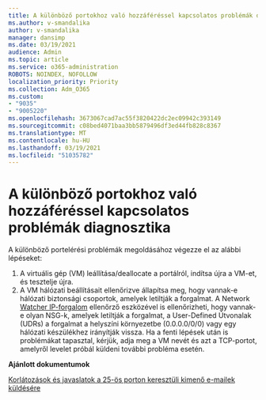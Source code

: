 ```yaml
---
title: A különböző portokhoz való hozzáféréssel kapcsolatos problémák diagnosztika
ms.author: v-smandalika
author: v-smandalika
manager: dansimp
ms.date: 03/19/2021
audience: Admin
ms.topic: article
ms.service: o365-administration
ROBOTS: NOINDEX, NOFOLLOW
localization_priority: Priority
ms.collection: Adm_O365
ms.custom:
- "9035"
- "9005220"
ms.openlocfilehash: 3673067cad7ac55f3820422dc2ec09942c393149
ms.sourcegitcommit: c08bed4071baa3bb5879496df3ed44fb828c8367
ms.translationtype: MT
ms.contentlocale: hu-HU
ms.lasthandoff: 03/19/2021
ms.locfileid: "51035782"
---
```

# <a name="diagnostics-for-different-ports-access-issues"></a>A különböző portokhoz való hozzáféréssel kapcsolatos problémák diagnosztika

A különböző portelérési problémák megoldásához végezze el az alábbi lépéseket:

1. A virtuális gép (VM) leállítása/deallocate a portálról, indítsa újra a VM-et, és tesztelje újra. 
2. A VM hálózati beállításait ellenőrizve állapítsa meg, hogy vannak-e hálózati biztonsági csoportok, amelyek letiltják a forgalmat. A Network [Watcher IP-forgalom](https://docs.microsoft.com/azure/network-watcher/network-watcher-ip-flow-verify-overview?WT.mc_id=Portal-Microsoft_Azure_Support) ellenőrző eszközével is ellenőrizheti, hogy vannak-e olyan NSG-k, amelyek letiltják a forgalmat, a User-Defined Útvonalak (UDRs) a forgalmat a helyszíni környezetbe (0.0.0.0/0/0) vagy egy hálózati készülékhez irányítják vissza.
Ha a fenti lépések után is problémákat tapasztal, kérjük, adja meg a VM nevét és azt a TCP-portot, amelyről levelet próbál küldeni további probléma esetén.

**Ajánlott dokumentumok**

[Korlátozások és javaslatok a 25-ös porton keresztüli kimenő e-mailek küldésére](https://docs.microsoft.com/azure/virtual-network/troubleshoot-outbound-smtp-connectivity)
